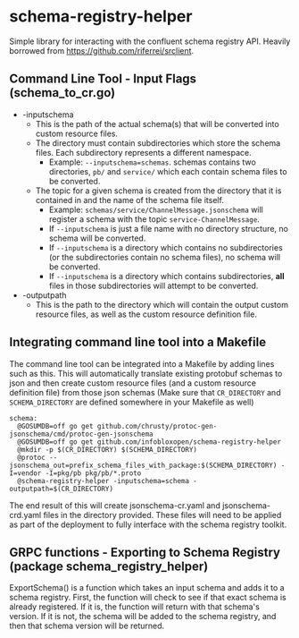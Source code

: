 # schema-registry-helper
Simple library for interacting with the confluent schema registry API. Heavily borrowed from https://github.com/riferrei/srclient.

## Command Line Tool - Input Flags (schema_to_cr.go)
- -inputschema
  - This is the path of the actual schema(s) that will be converted into custom resource files.
  - The directory must contain subdirectories which store the schema files. Each subdirectory represents a different namespace.
    - Example: `--inputschema=schemas`. schemas contains two directories, `pb/` and `service/` which each contain schema files to be converted.
  - The topic for a given schema is created from the directory that it is contained in and the name of the schema file itself.
    - Example: `schemas/service/ChannelMessage.jsonschema` will register a schema with the topic `service-ChannelMessage`.
    - If `--inputschema` is just a file name with no directory structure, no schema will be converted.
    - If `--inputschema` is a directory which contains no subdirectories (or the subdirectories contain no schema files), no schema will be converted.
    - If `--inputschema` is a directory which contains subdirectories, **all** files in those subdirectories will attempt to be converted.
- -outputpath
  - This is the path to the directory which will contain the output custom resource files, as well as the custom resource definition file.
  
## Integrating command line tool into a Makefile
The command line tool can be integrated into a Makefile by adding lines such as this. This will automatically translate existing protobuf schemas to json and then create custom resource files (and a custom resource definition file) from those json schemas (Make sure that `CR_DIRECTORY` and `SCHEMA_DIRECTORY` are defined somewhere in your Makefile as well)

```.PHONY schema-clean: schema
schema:
  @GOSUMDB=off go get github.com/chrusty/protoc-gen-jsonschema/cmd/protoc-gen-jsonschema
  @GOSUMDB=off go get github.com/infobloxopen/schema-registry-helper
  @mkdir -p $(CR_DIRECTORY) $(SCHEMA_DIRECTORY)
  @protoc --jsonschema_out=prefix_schema_files_with_package:$(SCHEMA_DIRECTORY) -I=vendor -I=pkg/pb pkg/pb/*.proto
  @schema-registry-helper -inputschema=schema -outputpath=$(CR_DIRECTORY)
```

The end result of this will create jsonschema-cr.yaml and jsonschema-crd.yaml files in the directory provided. These files will need to be applied as part of the deployment to fully interface with the schema registry toolkit.

## GRPC functions - Exporting to Schema Registry (package schema_registry_helper)
ExportSchema() is a function which takes an input schema and adds it to a schema registry. 
First, the function will check to see if that exact schema is already registered. 
If it is, the function will return with that schema's version.
If it is not, the schema will be added to the schema registry, and then that schema version will be returned.
